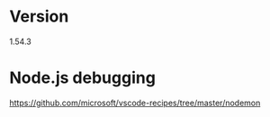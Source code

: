 # Version
1.54.3
# Node.js debugging
https://github.com/microsoft/vscode-recipes/tree/master/nodemon